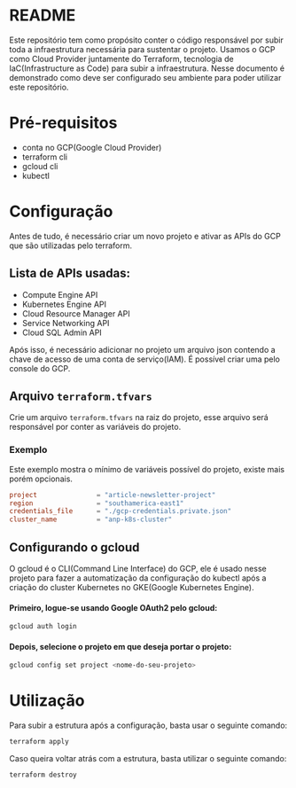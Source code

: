 # README
Este repositório tem como propósito conter o código responsável por subir toda a infraestrutura necessária para sustentar o projeto. Usamos o GCP como Cloud Provider juntamente do Terraform, tecnologia de IaC(Infrastructure as Code) para subir a infraestrutura. Nesse documento é demonstrado como deve ser configurado seu ambiente para poder utilizar este repositório.

# Pré-requisitos
- conta no GCP(Google Cloud Provider)
- terraform cli
- gcloud cli
- kubectl

# Configuração
Antes de tudo, é necessário criar um novo projeto e ativar as APIs do GCP que são utilizadas pelo terraform.

## Lista de APIs usadas:
- Compute Engine API
- Kubernetes Engine API
- Cloud Resource Manager API
- Service Networking API
- Cloud SQL Admin API

Após isso, é necessário adicionar no projeto um arquivo json contendo a chave de acesso de uma conta de serviço(IAM). É possível criar uma pelo console do GCP.

## Arquivo `terraform.tfvars`
Crie um arquivo `terraform.tfvars` na raiz do projeto, esse arquivo será responsável por conter as variáveis do projeto.

### Exemplo
Este exemplo mostra o mínimo de variáveis possível do projeto, existe mais porém opcionais.
```conf
project               = "article-newsletter-project"
region                = "southamerica-east1"
credentials_file      = "./gcp-credentials.private.json"
cluster_name          = "anp-k8s-cluster"
```

## Configurando o gcloud
O gcloud é o CLI(Command Line Interface) do GCP, ele é usado nesse projeto para fazer a automatização da configuração do kubectl após a criação do cluster Kubernetes no GKE(Google Kubernetes Engine).

#### Primeiro, logue-se usando Google OAuth2 pelo gcloud:
```sh
gcloud auth login
```

#### Depois, selecione o projeto em que deseja portar o projeto:

```sh
gcloud config set project <nome-do-seu-projeto>
```

# Utilização
Para subir a estrutura após a configuração, basta usar o seguinte comando:

```sh
terraform apply
```

Caso queira voltar atrás com a estrutura, basta utilizar o seguinte comando:

```sh
terraform destroy
```